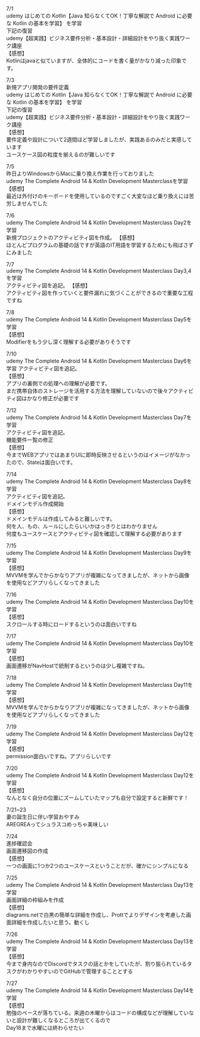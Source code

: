 7/1<br>
udemy はじめての Kotlin【Java 知らなくてOK！丁寧な解説で Android に必要な Kotlin の基本を学習】
を学習<br>
下記の復習<br>
udemy【超実践】ビジネス要件分析・基本設計・詳細設計をやり抜く実践ワーク講座<br>
【感想】<br>
Kotlinはjavaと似ていますが、全体的にコードを書く量がかなり減った印象です。<br>

7/3<br>
新規アプリ開発の要件定義<br>
udemy はじめての Kotlin【Java 知らなくてOK！丁寧な解説で Android に必要な Kotlin の基本を学習】
を学習<br>
下記の復習<br>
udemy【超実践】ビジネス要件分析・基本設計・詳細設計をやり抜く実践ワーク講座<br>
【感想】<br>
要件定義や設計について2週間ほど学習しましたが、実践あるのみだと実感しています<br>
ユースケース図の粒度を揃えるのが難しいです<br>

7/5<br>
昨日よりWindowsからMacに乗り換え作業を行っておりました<br>
udemy The Complete Android 14 & Kotlin Development Masterclassを学習<br>
【感想】<br>
最近は外付けのキーボードを使用しているのですごく大変なほど乗り換えには苦労しませんでした<br>

7/6<br>
udemy The Complete Android 14 & Kotlin Development Masterclass Day2を学習<br>
新規プロジェクトのアクティビティ図を作成。
【感想】<br>
ほとんどプログラムの基礎の話ですが英語のIT用語を学習するためにも飛ばさずにみました<br>

7/7<br>
udemy The Complete Android 14 & Kotlin Development Masterclass Day3,4を学習<br>
アクティビティ図を追記。
【感想】<br>
アクティビティ図を作っていくと要件漏れに気づくことができるので重要な工程ですね<br>

7/8<br>
udemy The Complete Android 14 & Kotlin Development Masterclass Day5を学習<br>
【感想】<br>
Modifierをもう少し深く理解する必要がありそうです<br>

7/10<br>
udemy The Complete Android 14 & Kotlin Development Masterclass Day6を学習
アクティビティ図を追記。<br>
【感想】<br>
アプリの裏側での処理への理解が必要です。<br>
まだ携帯自体のストレージを活用する方法を理解していないので後々アクティビティ図はかなり修正が必要です<br>

7/12<br>
udemy The Complete Android 14 & Kotlin Development Masterclass Day7を学習<br>
アクティビティ図を追記。<br>
機能要件一覧の修正<br>
【感想】<br>
今までWEBアプリではあまりUIに即時反映させるというのはイメージがなかったので、Stateは面白いです。<br>

7/14<br>
udemy The Complete Android 14 & Kotlin Development Masterclass Day8を学習<br>
アクティビティ図を追記。<br>
ドメインモデル作成開始<br>
【感想】<br>
ドメインモデルは作成してみると難しいです。<br>
何を人、もの、ルールにしたらいいかはっきりとはわかりません<br>
何度もユースケースとアクティビティ図を確認して理解する必要があります<br>

7/15<br>
udemy The Complete Android 14 & Kotlin Development Masterclass Day9を学習<br>
【感想】<br>
MVVMを学んでからかなりアプリが複雑になってきましたが、ネットから画像を使用などアプリらしくなってきました<br>

7/16<br>
udemy The Complete Android 14 & Kotlin Development Masterclass Day10を学習<br>
【感想】<br>
スクロールする時にロードするというのは面白いですね<br>

7/17<br>
udemy The Complete Android 14 & Kotlin Development Masterclass Day10を学習<br>
【感想】<br>
画面遷移がNavHostで統制するというのは少し複雑ですね。<br>

7/18<br>
udemy The Complete Android 14 & Kotlin Development Masterclass Day11を学習<br>
【感想】<br>
MVVMを学んでからかなりアプリが複雑になってきましたが、ネットから画像を使用などアプリらしくなってきました<br>

7/19<br>
udemy The Complete Android 14 & Kotlin Development Masterclass Day12を学習<br>
【感想】<br>
permission面白いですね。アプリらしいです<br>

7/20<br>
udemy The Complete Android 14 & Kotlin Development Masterclass Day12を学習<br>
【感想】<br>
なんとなく自分の位置にズームしていたマップも自分で設定すると新鮮です！<br>

7/21~23<br>
妻の誕生日に伴い学習おやすみ<br>
AREGREAってシュラスコめっちゃ美味しい<br>

7/24<br>
進捗確認会<br>
画面遷移図の作成<br>
【感想】<br>
一つの画面に1つか2つのユースケースということだが、確かにシンプルになる<br>

7/25<br>
udemy The Complete Android 14 & Kotlin Development Masterclass Day13を学習<br>
画面詳細の枠組みを作成<br>
【感想】<br>
diagrams.netで白黒の簡単な詳細を作成し、Prottでよりデザインを考慮した画面詳細を作成したいと思う。動くし<br>

7/26<br>
udemy The Complete Android 14 & Kotlin Development Masterclass Day13を学習<br>
【感想】<br>
今まで身内なのでDiscordでタスクの話とかをしていたが、割り振られているタスクがわかりやすいのでGitHubで管理することとする<br>

7/27<br>
udemy The Complete Android 14 & Kotlin Development Masterclass Day14を学習<br>
【感想】<br>
勉強のペースが落ちている。来週の木曜からはコードの構成などが理解していないと設計が難しくなるところが出てくるので<br>
Day18まで水曜には終わらせたい<br>






